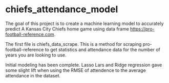 # chiefs_attendance_model

The goal of this project is to create a machine learning model to accurately predict A Kansas City Chiefs home game using 
data frame https://pro-football-reference.com.

The first file is chiefs_data_scrape. This is a method for scraping pro-football-reference to get statistics and attendance
data for the number of years you are looking to use.

Initial modeling has been complete. Lasso Lars and Ridge regression gave some slight lift when using the RMSE of attendence to the average attendance in the dataset. 




